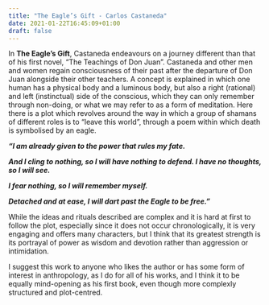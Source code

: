 ```yaml
---
title: "The Eagle’s Gift - Carlos Castaneda"
date: 2021-01-22T16:45:09+01:00
draft: false
---
```



In **The Eagle’s Gift**, Castaneda endeavours on a journey different than that of his first novel, “The Teachings of Don Juan”. Castaneda and other men and women regain consciousness of their past after the departure of Don Juan alongside their other teachers. A concept is explained in which one human has a physical body and a luminous body, but also a right (rational) and left (instinctual) side of the conscious, which they can only remember through non-doing, or what we may refer to as a form of meditation. Here there is a plot which revolves around the way in which a group of shamans of different roles is to “leave this world”, through a poem within which death is symbolised by an eagle.


***“I am already given to the power that rules my fate.***

***And I cling to nothing, so I will have nothing to defend. I have no thoughts, so I will see.***

***I fear nothing, so I will remember myself.***

***Detached and at ease, I will dart past the Eagle to be free.”***


While the ideas and rituals described are complex and it is hard at first to follow the plot, especially since it does not occur chronologically, it is very engaging and offers many characters, but I think that its greatest strength is its portrayal of power as wisdom and devotion rather than aggression or intimidation.


I suggest this work to anyone who likes the author or has some form of interest in anthropology, as I do for all of his works, and I think it to be equally mind-opening as his first book, even though more complexly structured and plot-centred. 
